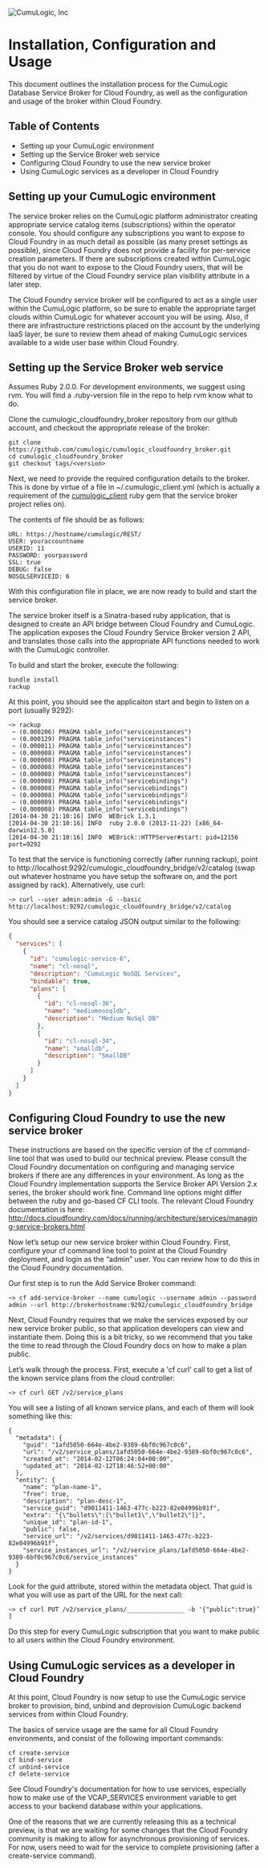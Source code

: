 ![CumuLogic, Inc](http://www.cumulogic.com/wp-content/uploads/2013/02/CL-logo-300x134.png "CumuLogic, Inc")

# Installation, Configuration and Usage

This document outlines the installation process for the CumuLogic Database Service Broker for Cloud Foundry, as well as the configuration and usage of the broker within Cloud Foundry.

## Table of Contents

 * Setting up your CumuLogic environment
 * Setting up the Service Broker web service
 * Configuring Cloud Foundry to use the new service broker
 * Using CumuLogic services as a developer in Cloud Foundry

## Setting up your CumuLogic environment

The service broker relies on the CumuLogic platform administrator creating appropriate service catalog items (subscriptions) within the operator console.  You should configure any subscriptions you want to expose to Cloud Foundry in as much detail as possible (as many preset settings as possible), since Cloud Foundry does not provide a facility for per-service creation parameters.  If there are subscriptions created within CumuLogic that you do not want to expose to the Cloud Foundry users, that will be filtered by virtue of the Cloud Foundry service plan visibility attribute in a later step.

The Cloud Foundry service broker will be configured to act as a single user within the CumuLogic platform, so be sure to enable the appropriate target clouds within CumuLogic for whatever account you will be using. Also, if there are infrastructure restrictions placed on the account by the underlying IaaS layer, be sure to review them ahead of making CumuLogic services available to a wide user base within Cloud Foundry.

## Setting up the Service Broker web service

Assumes Ruby 2.0.0. For development environments, we suggest using rvm. You will find a .ruby-version file in the repo to help rvm know what to do.

Clone the cumulogic_cloudfoundry_broker repository from our github account, and checkout the appropriate release of the broker:

    git clone https://github.com/cumulogic/cumulogic_cloudfoundry_broker.git
    cd cumulogic_cloudfoundry_broker
    git checkout tags/<version>

Next, we need to provide the required configuration details to the broker.  This is done by virtue of a file in ~/.cumulogic_client.yml (which is actually a requirement of the [cumulogic_client](https://github.com/cumulogic/cumulogic_client) ruby gem that the service broker project relies on).

The contents of file should be as follows:

    URL: https://hostname/cumulogic/REST/
    USER: youraccountname
    USERID: 11
    PASSWORD: yourpassword
    SSL: true
    DEBUG: false
    NOSQLSERVICEID: 6

With this configuration file in place, we are now ready to build and start the service broker.

The service broker itself is a Sinatra-based ruby application, that is designed to create an API bridge between Cloud Foundry and CumuLogic.  The application exposes the Cloud Foundry Service Broker version 2 API, and translates those calls into the appropriate API functions needed to work with the CumuLogic controller.

To build and start the broker, execute the following:

    bundle install
    rackup

At this point, you should see the applicaiton start and begin to listen on a port (usually 9292):

    ~> rackup
     ~ (0.000206) PRAGMA table_info("serviceinstances")
     ~ (0.000129) PRAGMA table_info("serviceinstances")
     ~ (0.000011) PRAGMA table_info("serviceinstances")
     ~ (0.000008) PRAGMA table_info("serviceinstances")
     ~ (0.000008) PRAGMA table_info("serviceinstances")
     ~ (0.000008) PRAGMA table_info("serviceinstances")
     ~ (0.000008) PRAGMA table_info("serviceinstances")
     ~ (0.000008) PRAGMA table_info("servicebindings")
     ~ (0.000008) PRAGMA table_info("servicebindings")
     ~ (0.000008) PRAGMA table_info("servicebindings")
     ~ (0.000009) PRAGMA table_info("servicebindings")
     ~ (0.000008) PRAGMA table_info("servicebindings")
    [2014-04-30 21:10:16] INFO  WEBrick 1.3.1
    [2014-04-30 21:10:16] INFO  ruby 2.0.0 (2013-11-22) [x86_64-darwin12.5.0]
    [2014-04-30 21:10:16] INFO  WEBrick::HTTPServer#start: pid=12156 port=9292

To test that the service is functioning correctly (after running rackup), point to http://localhost:9292/cumulogic_cloudfoundry_bridge/v2/catalog (swap out whatever hostname you have setup the software on, and the port assigned by rack). Alternatively, use curl:

    ~> curl --user admin:admin -G --basic http://localhost:9292/cumulogic_cloudfoundry_bridge/v2/catalog
    
You should see a service catalog JSON output similar to the following:

```json
{
  "services": [
    {
      "id": "cumulogic-service-6",
      "name": "cl-nosql",
      "description": "CumuLogic NoSQL Services",
      "bindable": true,
      "plans": [
        {
          "id": "cl-nosql-36",
          "name": "mediumnosqldb",
          "description": "Medium NoSql DB"
        },
        {
          "id": "cl-nosql-34",
          "name": "smalldb",
          "description": "SmallDB"
        }
      ]
    }
  ]
}
```

## Configuring Cloud Foundry to use the new service broker

These instructions are based on the specific version of the cf command-line tool that was used to build our technical preview.  Please consult the Cloud Foundry documentation on configuring and managing service brokers if there are any differences in your environment.  As long as the Cloud Foundry implementation supports the Service Broker API Version 2.x series, the broker should work fine.  Command line options might differ between the ruby and go-based CF CLI tools.  The relevant Cloud Foundry documentation is here: http://docs.cloudfoundry.com/docs/running/architecture/services/managing-service-brokers.html

Now let’s setup our new service broker within Cloud Foundry.  First, configure your cf command line tool to point at the Cloud Foundry deployment, and login as the “admin” user.  You can review how to do this in the Cloud Foundry documentation.

Our first step is to run the Add Service Broker command:

    ~> cf add-service-broker --name cumulogic --username admin --password admin --url http://brokerhostname:9292/cumulogic_cloudfoundry_bridge

Next, Cloud Foundry requires that we make the services exposed by our new service broker public, so that application developers can view and instantiate them.  Doing this is a bit tricky, so we recommend that you take the time to read through the Cloud Foundry docs on how to make a plan public.

Let’s walk through the process.  First, execute a 'cf curl' call to get a list of the known service plans from the cloud controller:

    ~> cf curl GET /v2/service_plans

You will see a listing of all known service plans, and each of them will look something like this:

    {
      "metadata": {
        "guid": "1afd5050-664e-4be2-9389-6bf0c967c0c6",
        "url": "/v2/service_plans/1afd5050-664e-4be2-9389-6bf0c967c0c6",
        "created_at": "2014-02-12T06:24:04+00:00",
        "updated_at": "2014-02-12T18:46:52+00:00"
      },
      "entity": {
        "name": "plan-name-1",
        "free": true,
        "description": "plan-desc-1",
        "service_guid": "d9011411-1463-477c-b223-82e04996b91f",
        "extra": "{\"bullets\":[\"bullet1\",\"bullet2\"]}",
        "unique_id": "plan-id-1",
        "public": false,
        "service_url": "/v2/services/d9011411-1463-477c-b223-82e04996b91f",
        "service_instances_url": "/v2/service_plans/1afd5050-664e-4be2-9389-6bf0c967c0c6/service_instances"
      }
    }

Look for the guid attribute, stored within the metadata object. That guid is what you will use as part of the URL for the next call:

    ~> cf curl PUT /v2/service_plans/________________ -b '{"public":true}’ ]

Do this step for every CumuLogic subscription that you want to make public to all users within the Cloud Foundry environment.

## Using CumuLogic services as a developer in Cloud Foundry

At this point, Cloud Foundry is now setup to use the CumuLogic service broker to provision, bind, unbind and deprovision CumuLogic backend services from within Cloud Foundry.

The basics of service usage are the same for all Cloud Foundry environments, and consist of the following important commands:

    cf create-service
    cf bind-service
    cf unbind-service
    cf delete-service

See Cloud Foundry's documentation for how to use services, especially how to make use of the VCAP_SERVICES environment variable to get access to your backend database within your applications.

One of the reasons that we are currently releasing this as a technical preview, is that we are waiting for some changes that the Cloud Foundry community is making to allow for asynchronous provisioning of services.  For now, users need to wait for the service to complete provisioning (after a create-service command).


